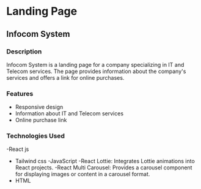 # Landing Page

## Infocom System

### Description
Infocom System is a landing page for a company specializing in IT and Telecom services. The page provides information about the company's services and offers a link for online purchases.

### Features
- Responsive design
- Information about IT and Telecom services
- Online purchase link

### Technologies Used
-React js
- Tailwind css
-JavaScript
-React Lottie: Integrates Lottie animations into React projects.
-React Multi Carousel: Provides a carousel component for displaying images or content in a carousel format.
- HTML

